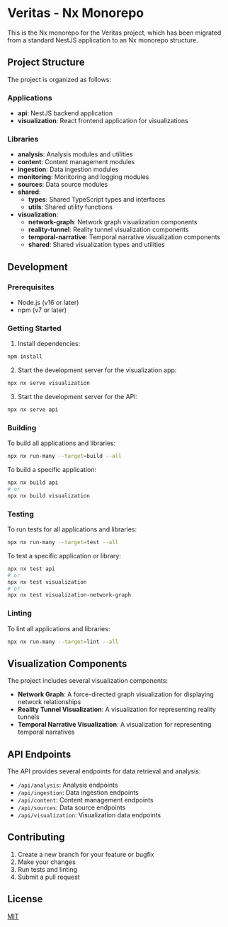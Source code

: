 # Veritas - Nx Monorepo

This is the Nx monorepo for the Veritas project, which has been migrated from a standard NestJS application to an Nx monorepo structure.

## Project Structure

The project is organized as follows:

### Applications

- **api**: NestJS backend application
- **visualization**: React frontend application for visualizations

### Libraries

- **analysis**: Analysis modules and utilities
- **content**: Content management modules
- **ingestion**: Data ingestion modules
- **monitoring**: Monitoring and logging modules
- **sources**: Data source modules
- **shared**:
  - **types**: Shared TypeScript types and interfaces
  - **utils**: Shared utility functions
- **visualization**:
  - **network-graph**: Network graph visualization components
  - **reality-tunnel**: Reality tunnel visualization components
  - **temporal-narrative**: Temporal narrative visualization components
  - **shared**: Shared visualization types and utilities

## Development

### Prerequisites

- Node.js (v16 or later)
- npm (v7 or later)

### Getting Started

1. Install dependencies:

```bash
npm install
```

2. Start the development server for the visualization app:

```bash
npx nx serve visualization
```

3. Start the development server for the API:

```bash
npx nx serve api
```

### Building

To build all applications and libraries:

```bash
npx nx run-many --target=build --all
```

To build a specific application:

```bash
npx nx build api
# or
npx nx build visualization
```

### Testing

To run tests for all applications and libraries:

```bash
npx nx run-many --target=test --all
```

To test a specific application or library:

```bash
npx nx test api
# or
npx nx test visualization
# or
npx nx test visualization-network-graph
```

### Linting

To lint all applications and libraries:

```bash
npx nx run-many --target=lint --all
```

## Visualization Components

The project includes several visualization components:

- **Network Graph**: A force-directed graph visualization for displaying network relationships
- **Reality Tunnel Visualization**: A visualization for representing reality tunnels
- **Temporal Narrative Visualization**: A visualization for representing temporal narratives

## API Endpoints

The API provides several endpoints for data retrieval and analysis:

- `/api/analysis`: Analysis endpoints
- `/api/ingestion`: Data ingestion endpoints
- `/api/content`: Content management endpoints
- `/api/sources`: Data source endpoints
- `/api/visualization`: Visualization data endpoints

## Contributing

1. Create a new branch for your feature or bugfix
2. Make your changes
3. Run tests and linting
4. Submit a pull request

## License

[MIT](LICENSE)
